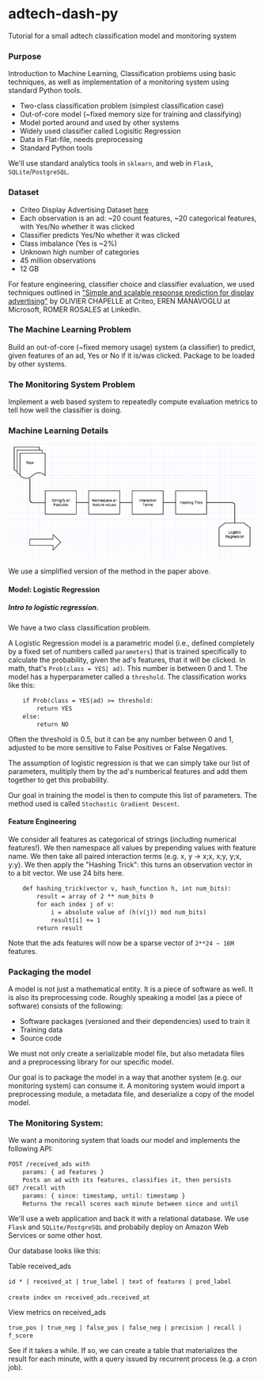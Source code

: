 # adtech-dash-py
Tutorial for a small adtech classification model and monitoring system

### Purpose
Introduction to Machine Learning, Classification problems using basic techniques, as well as implementation of a monitoring system using standard Python tools.

+ Two-class classification problem (simplest classification case)
+ Out-of-core model (~fixed memory size for training and classifying)
+ Model ported around and used by other systems
+ Widely used classifier called Logisitic Regression
+ Data in Flat-file, needs preprocessing
+ Standard Python tools

We'll use standard analytics tools in `sklearn`, and web in `Flask`, `SQLite`/`PostgreSQL`.

### Dataset

+ Criteo Display Advertising Dataset [here](http://labs.criteo.com/downloads/2014-kaggle-display-advertising-challenge-dataset/)
+ Each observation is an ad: ~20 count features, ~20 categorical features, with Yes/No whether it was clicked
+ Classifier predicts Yes/No whether it was clicked
+ Class imbalance (Yes is ~2%)
+ Unknown high number of categories
+ 45 million observations
+ 12 GB

For feature engineering, classifier choice and classifier evaluation, we used techniques outlined in ["Simple and scalable response prediction for display advertising"](http://dl.acm.org/citation.cfm?id=2532128) by OLIVIER CHAPELLE at Criteo, EREN MANAVOGLU at Microsoft, ROMER ROSALES at LinkedIn.

### The Machine Learning Problem
Build an out-of-core (~fixed memory usage) system (a classifier) to predict, given features of an ad, Yes or No if it is/was clicked. Package to be loaded by other systems.

### The Monitoring System Problem
Implement a web based system to repeatedly compute evaluation metrics to tell how well the classifier is doing.

### Machine Learning Details

![alt text](ml_diag.png)

We use a simplified version of the method in the paper above. 

#### Model: Logistic Regression
##### Intro to logistic regression.

We have a two class classification problem. 

A Logistic Regression model is a parametric model (i.e., defined completely by a fixed set of numbers called `parameters`) that is trained specifically to calculate the probability, given the ad's features, that it will be clicked. In math, that's `Prob(class = YES| ad)`. This number is between 0 and 1. The model has a hyperparameter called a `threshold`. The classification works like this:
		
		if Prob(class = YES|ad) >= threshold:
			return YES
		else:
			return NO

Often the threshold is 0.5, but it can be any number between 0 and 1, adjusted to be more sensitive to False Positives or False Negatives.

The assumption of logistic regression is that we can simply take our list of parameters, mulitiply them by the ad's numberical features and add them together to get this probability.

Our goal in training the model is then to compute this list of parameters. The method used is called `Stochastic Gradient Descent`.


#### Feature Engineering
We consider all features as categorical of strings (including numerical features!).
We then namespace all values by prepending values with feature name. We then take all paired interaction terms (e.g. x, y -> x;x, x;y, y;x, y:y).
We then apply the "Hashing Trick": this turns an observation vector in to a bit vector. We use 24 bits here.

		def hashing_trick(vector v, hash_function h, int num_bits):
			result = array of 2 ** num_bits 0
			for each index j of v:
				i = absolute value of (h(v(j)) mod num_bits)
				result[i] += 1
			return result
			
Note that the ads features will now be a sparse vector of `2**24 ~ 16M` features.

### Packaging the model
A model is not just a mathematical entity. It is a piece of software as well. It is also its preprocessing code. Roughly speaking a model (as a piece of software) consists of the following:

+ Software packages (versioned and their dependencies) used to train it
+ Training data
+ Source code

We must not only create a serializable model file, but also metadata files and a preprocessing library for our specific model.

Our goal is to package the model in a way that another system (e.g. our monitoring system) can consume it. A monitoring system would import a preprocessing module, a metadata file, and deserialize a copy of the model model.

### The Monitoring System:
We want a monitoring system that loads our model and implements the following API:
	
	POST /received_ads with
		params: { ad features }
		Posts an ad with its features, classifies it, then persists
	GET /recall with
		params: { since: timestamp, until: timestamp }
		Returns the recall scores each minute between since and until
		
We'll use a web application and back it with a relational database. We use `Flask` and `SQLite/PostgreSQL` and probabily deploy on Amazon Web Services or some other host.

Our database looks like this:

Table received_ads

	id * | received_at | true_label | text of features | pred_label

	create index on received_ads.received_at

View metrics on received_ads
	
	true_pos | true_neg | false_pos | false_neg | precision | recall | f_score

See if it takes a while. If so, we can create a table that materializes the result for each minute, with a query issued by recurrent process (e.g. a cron job).



